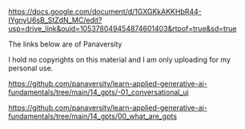 
https://docs.google.com/document/d/1GXGKkAKKHbR44-IYgnyU6sB_StZdN_MC/edit?usp=drive_link&ouid=105378049454874601403&rtpof=true&sd=true

The links below are of Panaversity

I hold no copyrights on this material and I am only uploading for my personal use.

https://github.com/panaversity/learn-applied-generative-ai-fundamentals/tree/main/14_gpts/-01_conversational_ui

https://github.com/panaversity/learn-applied-generative-ai-fundamentals/tree/main/14_gpts/00_what_are_gpts

